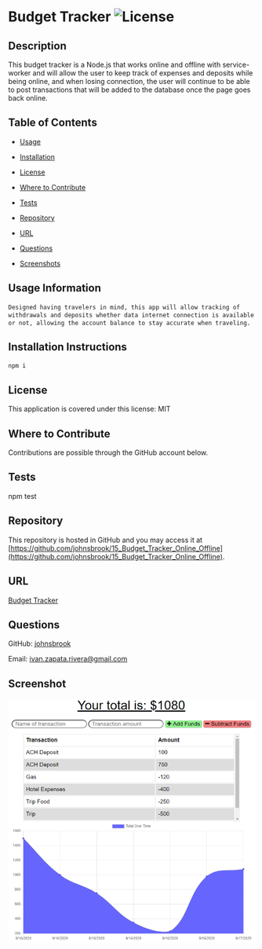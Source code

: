 
# Budget Tracker  ![License](https://img.shields.io/badge/License-MIT-brightgreen.svg)  


## Description 
 
This budget tracker is a Node.js that works online and offline with service-worker and will allow the user to keep track of expenses and deposits while being online, and when losing connection, the user will continue to be able to post transactions that will be added to the database once the page goes back online.

## Table of Contents 


* [Usage](#usage-information) 

* [Installation](#installation-instructions) 

* [License](#license) 

* [Where to Contribute](#where-to-contribute) 

* [Tests](#tests) 

* [Repository](#repository) 

* [URL](#url) 

* [Questions](#questions) 

* [Screenshots](#screenshots) 


## Usage Information 
 
    Designed having travelers in mind, this app will allow tracking of withdrawals and deposits whether data internet connection is available or not, allowing the account balance to stay accurate when traveling.  


## Installation Instructions 
 
    npm i  


## License 
 
This application is covered under this license: MIT

    
## Where to Contribute 
 
Contributions are possible through the GitHub account below. 


## Tests 
 
npm test  


## Repository 
 
This repository is hosted in GitHub and you may access it at [https://github.com/johnsbrook/15_Budget_Tracker_Online_Offline](https://github.com/johnsbrook/15_Budget_Tracker_Online_Offline). 


## URL 
 
[Budget Tracker](https://budget-tracker-ijz.herokuapp.com/) 


## Questions 
 
GitHub: [johnsbrook](https://github.com/johnsbrook) 
 
Email: [ivan.zapata.rivera@gmail.com](mailto:ivan.zapata.rivera@gmail.com)

## Screenshot 
 
![Getting Started](images/screenshot.png) 
 
